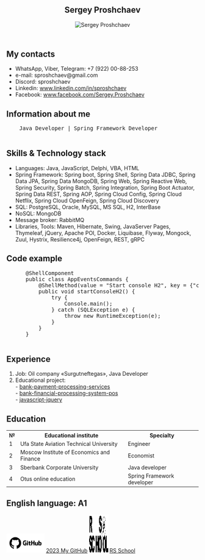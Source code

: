   <header>
  <h2>Sergey Proshchaev</h2>

  <img src="https://avatars.githubusercontent.com/u/95690553?s=400&u=92a39f7bc47a4ba4d7ff01f8abec8617c484c79e&v=4" alt="Sergey Proshchaev">
  </header>

  <main>
  <h2>My contacts</h2>

  <ul>
    <li>WhatsApp, Viber, Telegram: +7 (922) 00-88-253</li>
    <li>e-mail: sproshchaev@gmail.com</li>
    <li>Discord: sproshchaev</li>
    <li>Linkedin: <a href="https://www.linkedin.com/in/sproshchaev/">www.linkedin.com/in/sproshchaev</a></li>
    <li>Facebook: <a href="https://www.facebook.com/Sergey.Proshchaev">www.facebook.com/Sergey.Proshchaev</a></li>
  </ul>

  <h2>Information about me</h2>

  <pre>
    Java Developer | Spring Framework Developer
  </pre>

  <h2>Skills & Technology stack</h2>

  <ul>
    <li>Languages: Java, JavaScript, Delphi, VBA, HTML</li>
    <li>Spring Framework: Spring boot, Spring Shell, Spring Data JDBC, Spring Data JPA, Spring Data MongoDB, Spring Web, Spring Reactive Web, Spring Security, Spring Batch, Spring Integration, Spring Boot Actuator, Spring Data REST, Spring AOP, Spring Cloud Config, Spring Cloud Netflix, Spring Cloud OpenFeign, Spring Cloud Discovery</li>
    <li>SQL: PostgreSQL, Oracle, MySQL, MS SQL, H2, InterBase</li>
    <li>NoSQL: MongoDB</li>
    <li>Message broker: RabbitMQ</li>
    <li>Libraries, Tools: Maven, Hibernate, Swing, JavaServer Pages, Thymeleaf, jQuery, Apache POI, Docker, Liquibase, Flyway, Mongock, Zuul, Hystrix, Resilience4j, OpenFeign, REST, gRPC</li>
  </ul>

  <h2>Code example</h2>

  <pre>
      @ShellComponent
      public class AppEventsCommands {
          @ShellMethod(value = "Start console H2", key = {"c", "console"})
          public void startConsoleH2() {
              try {
                  Console.main();
              } catch (SQLException e) {
                  throw new RuntimeException(e);
              }
          }
      }
  </pre>

  <h2>Experience</h2>

  1. Job: Oil company «Surgutneftegas», Java Developer <br>
  2. Educational project: <br>
    - [bank-payment-processing-services](https://github.com/sproshchaev/bank-payment-processing-services "Educational project") <br>
    - [bank-financial-processing-system-pos](https://github.com/sproshchaev/bank-financial-processing-system-pos "Educational project") <br>
    - [javascript-jquery](https://github.com/sproshchaev/javascript-jquery "Educational project")

  <h2>Education</h2>

  <table>
       <tr>
         <th>№</th>
         <th>Educational institute</th>
         <th>Specialty</th>
       </tr>
       <tr>
         <td>1</td>
         <td>Ufa State Aviation Technical University</td>
         <td>Engineer</td>
       </tr>
       <tr>
         <td>2</td>
         <td>Moscow Institute of Economics and Finance</td>
         <td>Economist</td>
       </tr>
       <tr>
         <td>3</td>
         <td>Sberbank Corporate University</td>
         <td>Java developer</td>
       </tr>
       <tr>
         <td>4</td>
         <td>Otus online education</td>
         <td>Spring Framework developer</td>
       </tr>
  </table>

  <h2>English language: А1</h2>
  </main>
  <footer>
    <img src="img/github-logo.jpg" width="100" height="50"  alt="RS School">
    <a href="https://github.com/sproshchaev">2023 My GitHub</a>
    <img src="img/rs_school_js.svg" width="50" height="100"  alt="RS School">
    <a href="https://rs.school/js-stage0/">RS School</a>
  </footer>
